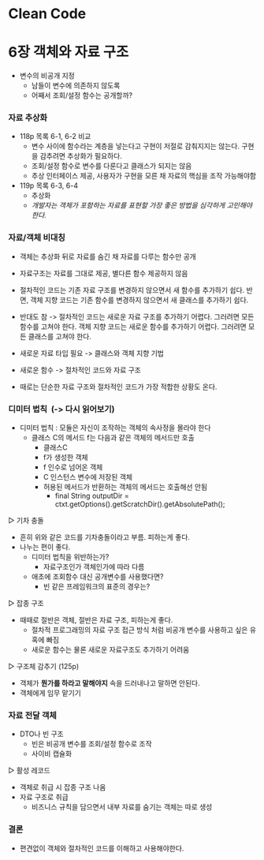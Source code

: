 # Clean Code

# 6장 객체와 자료 구조

- 변수의 비공개 지정
    - 남들이 변수에 의존하지 않도록
    - 어째서 조회/설정 함수는 공개할까?

### 자료 추상화

- 118p 목록 6-1, 6-2 비교
    - 변수 사이에 함수라는 계층을 넣는다고 구현이 저절로 감춰지지는 않는다. 구현을 감추려면 추상화가 필요하다.
    - 조회/설정 함수로 변수를 다룬다고 클래스가 되지는 않음
    - 추상 인터페이스 제공, 사용자가 구현을 모른 채 자료의 핵심을 조작 가능해야함
- 119p 목록 6-3, 6-4
    - 추상화
    - *개발자는 객체가 포함하는 자료를 표현할 가장 좋은 방법을 심각하게 고민해야 한다.*

### 자료/객체 비대칭

- 객체는 추상화 뒤로 자료를 숨긴 채 자료를 다루는 함수만 공개
- 자료구조는 자료를 그대로 제공, 별다른 함수 제공하지 않음

- 절차적인 코드는 기존 자료 구조를 변경하지 않으면서 새 함수를 추가하기 쉽다. 반면, 객체 지향 코드는 기존 함수를 변경하지 않으면서 새 클래스를 추가하기 쉽다.
- 반대도 참 -> 절차적인 코드는 새로운 자료 구조를 추가하기 어렵다. 그러려면 모든 함수를 고쳐야 한다. 객체 지향 코드는 새로운 함수를 추가하기 어렵다. 그러려면 모든 클래스를 고쳐야 한다.

- 새로운 자료 타입 필요 -> 클래스와 객체 지향 기법
- 새로운 함수 -> 절차적인 코드와 자료 구조
- 때로는 단순한 자료 구조와 절차적인 코드가 가장 적합한 상황도 온다.

### 디미터 법칙  (-> 다시 읽어보기)

- 디미터 법칙 : 모듈은 자신이 조작하는 객체의 속사정을 몰라야 한다
    - 클래스 C의 메서드 f는 다음과 같은 객체의 메서드만 호출
        - 클래스C
        - f가 생성한 객체
        - f 인수로 넘어온 객체
        - C 인스턴스 변수에 저장된 객체
        - 허용된 메서드가 반환하는 객체의 메서드는 호출해선 안됨
            - final String outputDir = ctxt.getOptions().getScratchDir().getAbsolutePath();

▷ 기차 충돌

- 흔히 위와 같은 코드를 기차충돌이라고 부름. 피하는게 좋다.
- 나누는 편이 좋다.
    - 디미터 법칙을 위반하는가?
        - 자료구조인가 객체인가에 따라 다름
    - 애초에 조회함수 대신 공개변수를 사용했다면?
        - 빈 같은 프레임워크의 표준의 경우는?

▷ 잡종 구조

- 때때로 절반은 객체, 절반은 자료 구조, 피하는게 좋다.
    - 절차적 프로그래밍의 자료 구조 접근 방식 처럼 비공개 변수를 사용하고 싶은 유혹에 빠짐
    - 새로운 함수는 물론 새로운 자료구조도 추가하기 어려움

▷ 구조체 감추기 (125p)

- 객체가 **뭔가를 하라고 말해야지** 속을 드러내나고 말하면 안된다.
- 객체에게 임무 맡기기

### 자료 전달 객체

- DTO나 빈 구조
    - 빈은 비공개 변수를 조회/설정 함수로 조작
    - 사이비 캡슐화

▷ 활성 레코드

- 객체로 취급 시 잡종 구조 나옴
- 자료 구조로 취급
    - 비즈니스 규칙을 담으면서 내부 자료를 숨기는 객체는 따로 생성

### 결론

- 편견없이 객체와 절차적인 코드를 이해하고 사용해야한다.
